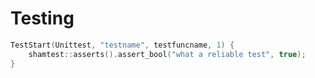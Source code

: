 # Testing

```c++
TestStart(Unittest, "testname", testfuncname, 1) {
    shamtest::asserts().assert_bool("what a reliable test", true);
}
```
